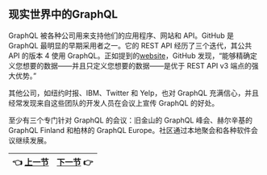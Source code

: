 ## 现实世界中的GraphQL

GraphQL 被各种公司用来支持他们的应用程序、网站和 API。GitHub 是 GraphQL 最明显的早期采用者之一。它的 REST API 经历了三个迭代，其公共 API 的版本 4 使用 GraphQL。正如提到的[website](https://developer.github.com/v4/)，GitHub 发现，“能够精确定义您想要的数据——并且只定义您想要的数据——是优于 REST API v3 端点的强大优势。” 

其他公司，如纽约时报、IBM、Twitter 和 Yelp，也对 GraphQL 充满信心，并且经常发现来自这些团队的开发人员在会议上宣传 GraphQL 的好处。

至少有三个专门针对 GraphQL 的会议：旧金山的 GraphQL 峰会、赫尔辛基的 GraphQL Finland 和柏林的 GraphQL Europe。社区通过本地聚会和各种软件会议继续发展。

| :point_left: [上一节](/ch01_04.md) | [下一节](/ch02_00.md) :point_right: |
| - | - |
